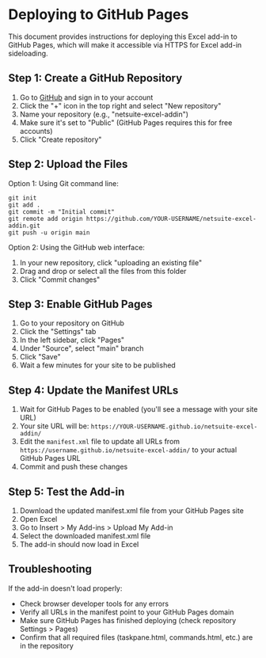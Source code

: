 # Deploying to GitHub Pages

This document provides instructions for deploying this Excel add-in to GitHub Pages, which will make it accessible via HTTPS for Excel add-in sideloading.

## Step 1: Create a GitHub Repository

1. Go to [GitHub](https://github.com) and sign in to your account
2. Click the "+" icon in the top right and select "New repository"
3. Name your repository (e.g., "netsuite-excel-addin")
4. Make sure it's set to "Public" (GitHub Pages requires this for free accounts)
5. Click "Create repository"

## Step 2: Upload the Files

Option 1: Using Git command line:
```
git init
git add .
git commit -m "Initial commit"
git remote add origin https://github.com/YOUR-USERNAME/netsuite-excel-addin.git
git push -u origin main
```

Option 2: Using the GitHub web interface:
1. In your new repository, click "uploading an existing file"
2. Drag and drop or select all the files from this folder
3. Click "Commit changes"

## Step 3: Enable GitHub Pages

1. Go to your repository on GitHub
2. Click the "Settings" tab
3. In the left sidebar, click "Pages"
4. Under "Source", select "main" branch
5. Click "Save"
6. Wait a few minutes for your site to be published

## Step 4: Update the Manifest URLs

1. Wait for GitHub Pages to be enabled (you'll see a message with your site URL)
2. Your site URL will be: `https://YOUR-USERNAME.github.io/netsuite-excel-addin/`
3. Edit the `manifest.xml` file to update all URLs from `https://username.github.io/netsuite-excel-addin/` to your actual GitHub Pages URL
4. Commit and push these changes

## Step 5: Test the Add-in

1. Download the updated manifest.xml file from your GitHub Pages site
2. Open Excel
3. Go to Insert > My Add-ins > Upload My Add-in
4. Select the downloaded manifest.xml file
5. The add-in should now load in Excel

## Troubleshooting

If the add-in doesn't load properly:
- Check browser developer tools for any errors
- Verify all URLs in the manifest point to your GitHub Pages domain
- Make sure GitHub Pages has finished deploying (check repository Settings > Pages)
- Confirm that all required files (taskpane.html, commands.html, etc.) are in the repository